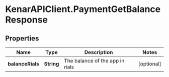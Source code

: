 # KenarAPIClient.PaymentGetBalanceResponse

## Properties

Name | Type | Description | Notes
------------ | ------------- | ------------- | -------------
**balanceRials** | **String** | The balance of the app in rials | [optional] 


